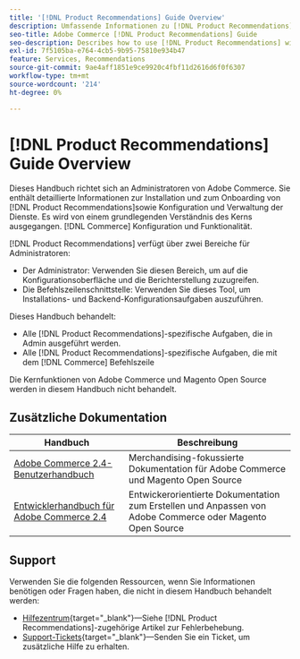 ```yaml
---
title: '[!DNL Product Recommendations] Guide Overview'
description: Umfassende Informationen zu [!DNL Product Recommendations] für Adobe Commerce-Administratoren, einschließlich Installation und Onboarding
seo-title: Adobe Commerce [!DNL Product Recommendations] Guide
seo-description: Describes how to use [!DNL Product Recommendations] with Adobe Commerce.
exl-id: 7f5105ba-e764-4cb5-9b95-75810e934b47
feature: Services, Recommendations
source-git-commit: 9ae4aff1851e9ce9920c4fbf11d2616d6f0f6307
workflow-type: tm+mt
source-wordcount: '214'
ht-degree: 0%

---
```


# [!DNL Product Recommendations] Guide Overview

Dieses Handbuch richtet sich an Administratoren von Adobe Commerce. Sie enthält detaillierte Informationen zur Installation und zum Onboarding von [!DNL Product Recommendations]sowie Konfiguration und Verwaltung der Dienste. Es wird von einem grundlegenden Verständnis des Kerns ausgegangen. [!DNL Commerce] Konfiguration und Funktionalität.

[!DNL Product Recommendations] verfügt über zwei Bereiche für Administratoren:

* Der Administrator: Verwenden Sie diesen Bereich, um auf die Konfigurationsoberfläche und die Berichterstellung zuzugreifen.
* Die Befehlszeilenschnittstelle: Verwenden Sie dieses Tool, um Installations- und Backend-Konfigurationsaufgaben auszuführen.

Dieses Handbuch behandelt:

* Alle [!DNL Product Recommendations]-spezifische Aufgaben, die in Admin ausgeführt werden.
* Alle [!DNL Product Recommendations]-spezifische Aufgaben, die mit dem [!DNL Commerce] Befehlszeile

Die Kernfunktionen von Adobe Commerce und Magento Open Source werden in diesem Handbuch nicht behandelt.

## Zusätzliche Dokumentation

| Handbuch | Beschreibung |
|------ | ----------- |
| [Adobe Commerce 2.4-Benutzerhandbuch](https://experienceleague.adobe.com/docs/commerce.html) | Merchandising-fokussierte Dokumentation für Adobe Commerce und Magento Open Source |
| [Entwicklerhandbuch für Adobe Commerce 2.4](https://developer.adobe.com/commerce/docs) | Entwickerorientierte Dokumentation zum Erstellen und Anpassen von Adobe Commerce oder Magento Open Source |

## Support

Verwenden Sie die folgenden Ressourcen, wenn Sie Informationen benötigen oder Fragen haben, die nicht in diesem Handbuch behandelt werden:

* [Hilfezentrum](https://experienceleague.adobe.com/docs/commerce-knowledge-base/kb/help-center-guide/magento-help-center-user-guide.html#submit-tickets){target="_blank"}—Siehe [!DNL Product Recommendations]-zugehörige Artikel zur Fehlerbehebung.
* [Support-Tickets](https://experienceleague.adobe.com/docs/commerce-knowledge-base/kb/help-center-guide/magento-help-center-user-guide.html#submit-ticket){target="_blank"}—Senden Sie ein Ticket, um zusätzliche Hilfe zu erhalten.
